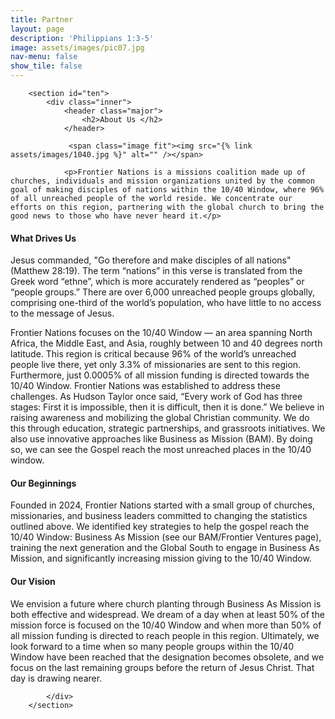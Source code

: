 ```yaml
---
title: Partner
layout: page
description: 'Philippians 1:3-5'
image: assets/images/pic07.jpg
nav-menu: false
show_tile: false
---
```

<div id="main" class="alt">

        <section id="ten">
            <div class="inner">
                <header class="major">
                    <h2>About Us </h2>
                </header>
				
				 <span class="image fit"><img src="{% link assets/images/1040.jpg %}" alt="" /></span>
				 
				<p>Frontier Nations is a missions coalition made up of churches, individuals and mission organizations united by the common goal of making disciples of nations within the 10/40 Window, where 96% of all unreached people of the world reside. We concentrate our efforts on this region, partnering with the global church to bring the good news to those who have never heard it.</p>
<p><h4>What Drives Us</h4></p>
<p>Jesus commanded, "Go therefore and make disciples of all nations" (Matthew 28:19). The term &ldquo;nations&rdquo; in this verse is translated from the Greek word &ldquo;ethne&rdquo;, which is more accurately rendered as &ldquo;peoples&rdquo; or &ldquo;people groups.&rdquo; There are over 6,000 unreached people groups globally, comprising one-third of the world&rsquo;s population, who have little to no access to the message of Jesus.</p>
<p>Frontier Nations focuses on the 10/40 Window &mdash; an area spanning North Africa, the Middle East, and Asia, roughly between 10 and 40 degrees north latitude. This region is critical because 96% of the world&rsquo;s unreached people live there, yet only 3.3% of missionaries are sent to this region. Furthermore, just 0.0005% of all mission funding is directed towards the 10/40 Window. Frontier Nations was established to address these challenges. As Hudson Taylor once said, &ldquo;Every work of God has three stages: First it is impossible, then it is difficult, then it is done.&rdquo; We believe in raising awareness and mobilizing the global Christian community. We do this through education, strategic partnerships, and grassroots initiatives. We also use innovative approaches like Business as Mission (BAM). By doing so, we can see the Gospel reach the most unreached places in the 10/40 window.</p>
<p><h4>Our Beginnings</h4></p>
<p>Founded in 2024, Frontier Nations started with a small group of churches, missionaries, and business leaders committed to changing the statistics outlined above. We identified key strategies to help the gospel reach the 10/40 Window: Business As Mission (see our BAM/Frontier Ventures page), training the next generation and the Global South to engage in Business As Mission, and significantly increasing mission giving to the 10/40 Window.</p>
<p><h4>Our Vision</h4></p>
<p>We envision a future where church planting through Business As Mission is both effective and widespread. We dream of a day when at least 50% of the mission force is focused on the 10/40 Window and when more than 50% of all mission funding is directed to reach people in this region. Ultimately, we look forward to a time when so many people groups within the 10/40 Window have been reached that the designation becomes obsolete, and we focus on the last remaining groups before the return of Jesus Christ. That day is drawing nearer.</p>


            </div>
        </section>

</div>